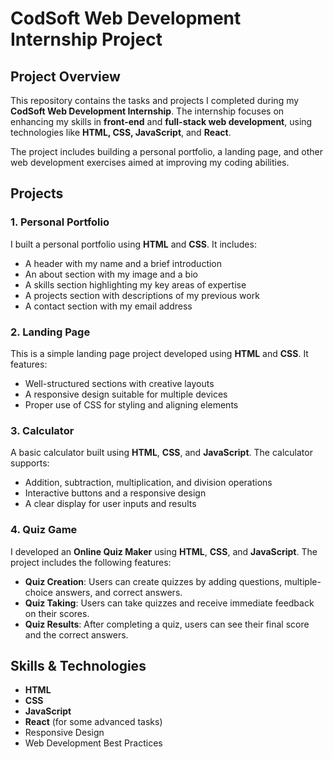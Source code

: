 # CodSoft Web Development Internship Project

## Project Overview
This repository contains the tasks and projects I completed during my **CodSoft Web Development Internship**. The internship focuses on enhancing my skills in **front-end** and **full-stack web development**, using technologies like **HTML, CSS, JavaScript**, and **React**.

The project includes building a personal portfolio, a landing page, and other web development exercises aimed at improving my coding abilities.

## Projects

### 1. Personal Portfolio
I built a personal portfolio using **HTML** and **CSS**. It includes:
- A header with my name and a brief introduction
- An about section with my image and a bio
- A skills section highlighting my key areas of expertise
- A projects section with descriptions of my previous work
- A contact section with my email address

### 2. Landing Page
This is a simple landing page project developed using **HTML** and **CSS**. It features:
- Well-structured sections with creative layouts
- A responsive design suitable for multiple devices
- Proper use of CSS for styling and aligning elements

### 3. Calculator
A basic calculator built using **HTML**, **CSS**, and **JavaScript**. The calculator supports:
- Addition, subtraction, multiplication, and division operations
- Interactive buttons and a responsive design
- A clear display for user inputs and results

### 4. Quiz Game
I developed an **Online Quiz Maker** using **HTML**, **CSS**, and **JavaScript**. The project includes the following features:
- **Quiz Creation**: Users can create quizzes by adding questions, multiple-choice answers, and correct answers.
- **Quiz Taking**: Users can take quizzes and receive immediate feedback on their scores.
- **Quiz Results**: After completing a quiz, users can see their final score and the correct answers.


## Skills & Technologies
- **HTML**
- **CSS**
- **JavaScript**
- **React** (for some advanced tasks)
- Responsive Design
- Web Development Best Practices
